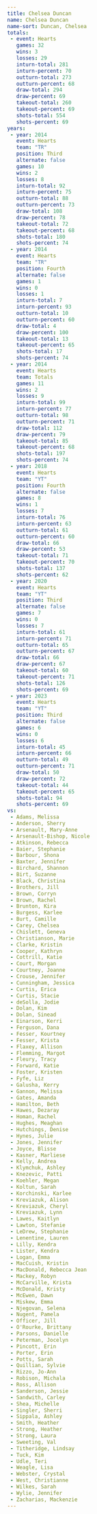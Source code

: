 ```yaml
---
title: Chelsea Duncan
name: Chelsea Duncan
name-sort: Duncan, Chelsea
totals:
 - event: Hearts
   games: 32
   wins: 3
   losses: 29
   inturn-total: 281
   inturn-percent: 70
   outturn-total: 273
   outturn-percent: 68
   draw-total: 294
   draw-percent: 69
   takeout-total: 260
   takeout-percent: 69
   shots-total: 554
   shots-percent: 69
years:
 - year: 2014
   event: Hearts
   team: "TR"
   position: Third
   alternate: false
   games: 10
   wins: 2
   losses: 8
   inturn-total: 92
   inturn-percent: 75
   outturn-total: 88
   outturn-percent: 73
   draw-total: 108
   draw-percent: 78
   takeout-total: 72
   takeout-percent: 68
   shots-total: 180
   shots-percent: 74
 - year: 2014
   event: Hearts
   team: "TR"
   position: Fourth
   alternate: false
   games: 1
   wins: 0
   losses: 1
   inturn-total: 7
   inturn-percent: 93
   outturn-total: 10
   outturn-percent: 60
   draw-total: 4
   draw-percent: 100
   takeout-total: 13
   takeout-percent: 65
   shots-total: 17
   shots-percent: 74
 - year: 2014
   event: Hearts
   team: Totals
   games: 11
   wins: 2
   losses: 9
   inturn-total: 99
   inturn-percent: 77
   outturn-total: 98
   outturn-percent: 71
   draw-total: 112
   draw-percent: 79
   takeout-total: 85
   takeout-percent: 68
   shots-total: 197
   shots-percent: 74
 - year: 2018
   event: Hearts
   team: "YT"
   position: Fourth
   alternate: false
   games: 8
   wins: 1
   losses: 7
   inturn-total: 76
   inturn-percent: 63
   outturn-total: 61
   outturn-percent: 60
   draw-total: 66
   draw-percent: 53
   takeout-total: 71
   takeout-percent: 70
   shots-total: 137
   shots-percent: 62
 - year: 2020
   event: Hearts
   team: "YT"
   position: Third
   alternate: false
   games: 7
   wins: 0
   losses: 7
   inturn-total: 61
   inturn-percent: 71
   outturn-total: 65
   outturn-percent: 67
   draw-total: 66
   draw-percent: 67
   takeout-total: 60
   takeout-percent: 71
   shots-total: 126
   shots-percent: 69
 - year: 2023
   event: Hearts
   team: "YT"
   position: Third
   alternate: false
   games: 6
   wins: 0
   losses: 6
   inturn-total: 45
   inturn-percent: 66
   outturn-total: 49
   outturn-percent: 71
   draw-total: 50
   draw-percent: 72
   takeout-total: 44
   takeout-percent: 65
   shots-total: 94
   shots-percent: 69
vs:
 - Adams, Melissa
 - Anderson, Sherry
 - Arsenault, Mary-Anne
 - Arsenault-Bishop, Nicole
 - Atkinson, Rebecca
 - Baier, Stephanie
 - Barbour, Shona
 - Baxter, Jennifer
 - Birchard, Shannon
 - Birt, Suzanne
 - Black, Christina
 - Brothers, Jill
 - Brown, Corryn
 - Brown, Rachel
 - Brunton, Kira
 - Burgess, Karlee
 - Burt, Camille
 - Carey, Chelsea
 - Chislett, Geneva
 - Christianson, Marie
 - Clarke, Kristin
 - Cooper, Kathryn
 - Cottrill, Katie
 - Court, Morgan
 - Courtney, Joanne
 - Crouse, Jennifer
 - Cunningham, Jessica
 - Curtis, Erica
 - Curtis, Stacie
 - deSolla, Jodie
 - Dolan, Kim
 - Dolan, Sinead
 - Einarson, Kerri
 - Ferguson, Dana
 - Fesser, Kourtney
 - Fesser, Krista
 - Flaxey, Allison
 - Flemming, Margot
 - Fleury, Tracy
 - Forward, Katie
 - Foster, Kristen
 - Fyfe, Liz
 - Galusha, Kerry
 - Gannon, Melissa
 - Gates, Amanda
 - Hamilton, Beth
 - Hawes, Dezaray
 - Homan, Rachel
 - Hughes, Meaghan
 - Hutchings, Denise
 - Hynes, Julie
 - Jones, Jennifer
 - Joyce, Blisse
 - Kasner, Marliese
 - Kelly, Andrea
 - Klymchuk, Ashley
 - Knezevic, Patti
 - Koehler, Megan
 - Koltun, Sarah
 - Korchinski, Karlee
 - Kreviazuk, Alison
 - Kreviazuk, Cheryl
 - Kreviazuk, Lynn
 - Lawes, Kaitlyn
 - Lawton, Stefanie
 - LeDrew, Stephanie
 - Lenentine, Lauren
 - Lilly, Kendra
 - Lister, Kendra
 - Logan, Emma
 - MacCuish, Kristin
 - MacDonald, Rebecca Jean
 - Mackey, Robyn
 - McCarville, Krista
 - McDonald, Kristy
 - McEwen, Dawn
 - Miskew, Emma
 - Njegovan, Selena
 - Nugent, Pamela
 - Officer, Jill
 - O'Rourke, Brittany
 - Parsons, Danielle
 - Peterman, Jocelyn
 - Pincott, Erin
 - Porter, Erin
 - Potts, Sarah
 - Quillian, Sylvie
 - Rizzo, Jo-Ann
 - Robison, Michala
 - Ross, Allison
 - Sanderson, Jessie
 - Sandwith, Carley
 - Shea, Michelle
 - Singler, Sherri
 - Sippala, Ashley
 - Smith, Heather
 - Strong, Heather
 - Strong, Laura
 - Sweeting, Val
 - Titheridge, Lindsay
 - Tuck, Kim
 - Udle, Teri
 - Weagle, Lisa
 - Webster, Crystal
 - West, Christianne
 - Wilkes, Sarah
 - Wylie, Jennifer
 - Zacharias, Mackenzie
---
```

